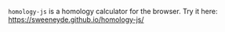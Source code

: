 `homology-js` is a homology calculator for the browser. Try it here: https://sweeneyde.github.io/homology-js/
